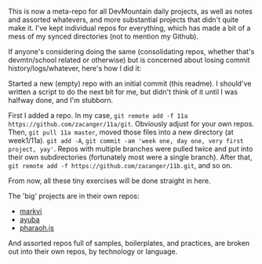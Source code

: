 This is now a meta-repo for all DevMountain daily projects, as well as notes and assorted whatevers, and more
substantial projects that didn't quite make it. I've kept individual repos for everything, which has made a bit of a
mess of my synced directories (not to mention my Github).

If anyone's considering doing the same (consolidating repos, whether that's devmtn/school related or otherwise) but is
concerned about losing commit history/logs/whatever, here's how I did it:

Started a new (empty) repo with an initial commit (this readme). I should've written a script to do the next bit for me,
but didn't think of it until I was halfway done, and I'm stubborn.

First I added a repo. In my case, `git remote add -f 11a https://github.com/zacanger/11a/git`. Obviously adjust for your
own repos. Then, `git pull 11a master`, moved those files into a new directory (at week1/11a). `git add -A`, `git commit
-am 'week one, day one, very first project, yay'`.  Repos with multiple branches were pulled twice and put into their
own subdirectories (fortunately most were a single branch). After that, `git remote add -f
https://github.com/zacanger/11b.git`, and so on.

From now, all these tiny exercises will be done straight in here.

The 'big' projects are in their own repos:
  - [markvi](https://github.com/zacanger/markvi.git)
  - [ayuba](https://github.com/zacanger/ayuba.git)
  - [pharaoh.js](https://github.com/pharaoh-js)

And assorted repos full of samples, boilerplates, and practices, are broken out into their own repos,
by technology or language.

